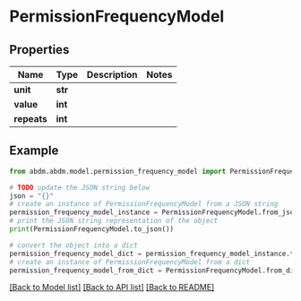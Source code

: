 # PermissionFrequencyModel


## Properties

Name | Type | Description | Notes
------------ | ------------- | ------------- | -------------
**unit** | **str** |  | 
**value** | **int** |  | 
**repeats** | **int** |  | 

## Example

```python
from abdm.abdm.model.permission_frequency_model import PermissionFrequencyModel

# TODO update the JSON string below
json = "{}"
# create an instance of PermissionFrequencyModel from a JSON string
permission_frequency_model_instance = PermissionFrequencyModel.from_json(json)
# print the JSON string representation of the object
print(PermissionFrequencyModel.to_json())

# convert the object into a dict
permission_frequency_model_dict = permission_frequency_model_instance.to_dict()
# create an instance of PermissionFrequencyModel from a dict
permission_frequency_model_from_dict = PermissionFrequencyModel.from_dict(permission_frequency_model_dict)
```
[[Back to Model list]](../README.md#documentation-for-models) [[Back to API list]](../README.md#documentation-for-api-endpoints) [[Back to README]](../README.md)


